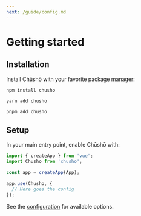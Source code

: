 ```yaml
---
next: /guide/config.md
---
```


# Getting started

## Installation

Install Chūshō with your favorite package manager:

<CodeGroup>
  <CodeGroupItem title="npm" active>

```bash:no-line-numbers
npm install chusho
```

  </CodeGroupItem>

  <CodeGroupItem title="yarn">

```bash:no-line-numbers
yarn add chusho
```

  </CodeGroupItem>

  <CodeGroupItem title="pnpm">

```bash:no-line-numbers
pnpm add chusho
```

  </CodeGroupItem>
</CodeGroup>

## Setup

In your main entry point, enable Chūshō with:

```js
import { createApp } from 'vue';
import Chusho from 'chusho';

const app = createApp(App);

app.use(Chusho, {
  // Here goes the config
});
```

See the [configuration](/guide/config.html) for available options.
